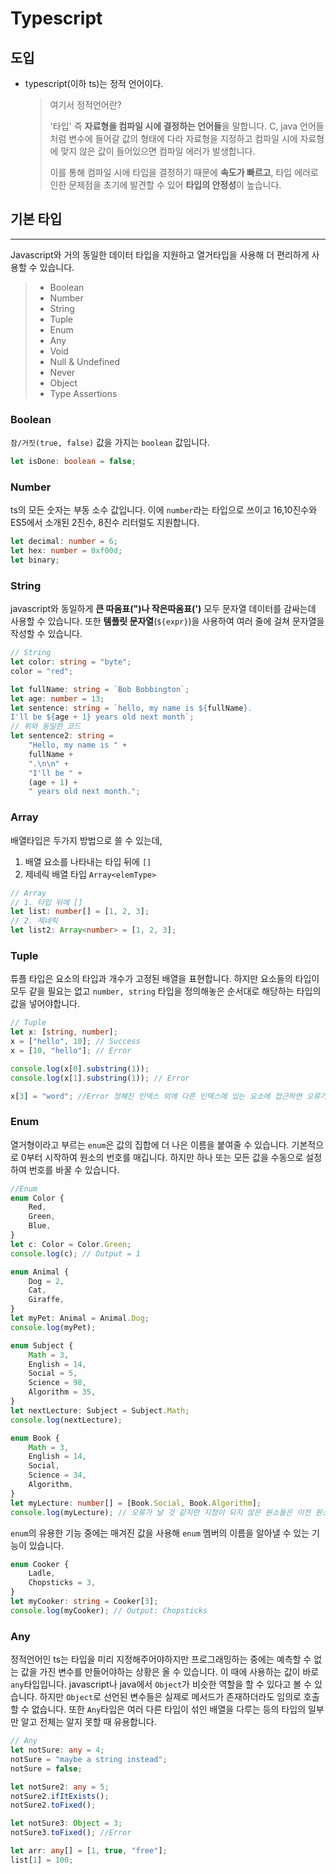 # Typescript

## 도입

-   typescript(이하 ts)는 정적 언어이다.
    > 여기서 정적언어란?
    >
    > '타입' 즉 **자료형을 컴파일 시에 결정하는 언어들**을 말합니다.
    > C, java 언어들 처럼 변수에 들어갈 값의 형태에 다라 자료형을 지정하고 컴파일 시에 자료형에 맞지 않은 값이 들어있으면 컴파일 에러가 발생합니다.
    >
    > 이를 통해 컴파일 시에 타입을 결정하기 때문에 **속도가 빠르고**, 타입 에러로 인한 문제점을 초기에 발견할 수 있어 **타입의 안정성**이 높습니다.

## 기본 타입

---

Javascript와 거의 동일한 데이터 타입을 지원하고 열거타입을 사용해 더 편리하게 사용할 수 있습니다.

> -   Boolean
> -   Number
> -   String
> -   Tuple
> -   Enum
> -   Any
> -   Void
> -   Null & Undefined
> -   Never
> -   Object
> -   Type Assertions

### Boolean

`참/거짓(true, false)` 값을 가지는 `boolean` 값입니다.

```typescript
let isDone: boolean = false;
```

### Number

ts의 모든 숫자는 부동 소수 값입니다. 이에 `number`라는 타입으로 쓰이고 16,10진수와 ES5에서 소개된 2진수, 8진수 리터럴도 지원합니다.

```typescript
let decimal: number = 6;
let hex: number = 0xf00d;
let binary;
```

### String

javascript와 동일하게 **큰 따옴표(")나 작은따옴표(')** 모두 문자열 데이터를 감싸는데 사용할 수 있습니다. 또한 **템플릿 문자열**(`${expr}`)을 사용하여 여러 줄에 걸쳐 문자열을 작성할 수 있습니다.

```typescript
// String
let color: string = "byte";
color = "red";

let fullName: string = `Bob Bobbington`;
let age: number = 13;
let sentence: string = `hello, my name is ${fullName}.
I'll be ${age + 1} years old next month`;
// 위와 동일한 코드
let sentence2: string =
    "Hello, my name is " +
    fullName +
    ".\n\n" +
    "I'll be " +
    (age + 1) +
    " years old next month.";
```

### Array

배열타입은 두가지 방법으로 쓸 수 있는데,

1. 배열 요소를 나타내는 타입 뒤에 `[]`
2. 제네릭 배열 타입 `Array<elemType>`

```typescript
// Array
// 1. 타입 뒤에 []
let list: number[] = [1, 2, 3];
// 2. 제네릭
let list2: Array<number> = [1, 2, 3];
```

### Tuple

튜플 타입은 요소의 타입과 개수가 고정된 배열을 표현합니다. 하지만 요소들의 타입이 모두 같을 필요는 없고 `number, string` 타입을 정의해놓은 순서대로 해당하는 타입의 값을 넣어야합니다.

```typescript
// Tuple
let x: [string, number];
x = ["hello", 10]; // Success
x = [10, "hello"]; // Error

console.log(x[0].substring(1));
console.log(x[1].substring(1)); // Error

x[3] = "word"; //Error 정해진 인덱스 외에 다른 인덱스에 있는 요소에 접근하면 오류가 발생합니다.
```

### Enum

열거형이라고 부르는 `enum`은 값의 집합에 더 나은 이름을 붙여줄 수 있습니다. 기본적으로 0부터 시작하여 원소의 번호를 매깁니다. 하지만 하나 또는 모든 값을 수동으로 설정하여 번호를 바꿀 수 있습니다.

```typescript
//Enum
enum Color {
    Red,
    Green,
    Blue,
}
let c: Color = Color.Green;
console.log(c); // Output = 1

enum Animal {
    Dog = 2,
    Cat,
    Giraffe,
}
let myPet: Animal = Animal.Dog;
console.log(myPet);

enum Subject {
    Math = 3,
    English = 14,
    Social = 5,
    Science = 98,
    Algorithm = 35,
}
let nextLecture: Subject = Subject.Math;
console.log(nextLecture);

enum Book {
    Math = 3,
    English = 14,
    Social,
    Science = 34,
    Algorithm,
}
let myLecture: number[] = [Book.Social, Book.Algorithm];
console.log(myLecture); // 오류가 날 것 같지만 지정이 되지 않은 원소들은 이전 원소의 값의 +1 값이 자동으로 부여됩니다.
```

`enum`의 유용한 기능 중에는 매겨진 값을 사용해 `enum` 멤버의 이름을 알아낼 수 있는 기능이 있습니다.

```typescript
enum Cooker {
    Ladle,
    Chopsticks = 3,
}
let myCooker: string = Cooker[3];
console.log(myCooker); // Output: Chopsticks
```

### Any

정적언어인 ts는 타입을 미리 지정해주어야하지만 프로그래밍하는 중에는 예측할 수 없는 값을 가진 변수를 만들어야하는 상황은 올 수 있습니다. 이 때에 사용하는 값이 바로 `any`타입입니다. javascript나 java에서 `Object`가 비슷한 역할을 할 수 있다고 볼 수 있습니다. 하지만 `Object`로 선언된 변수들은 실제로 메서드가 존재하더라도 임의로 호출할 수 없습니다. 또한 `Any`타입은 여러 다른 타입이 섞인 배열을 다루는 등의 타입의 일부만 알고 전체는 알지 못할 때 유용합니다.

```typescript
// Any
let notSure: any = 4;
notSure = "maybe a string instead";
notSure = false;

let notSure2: any = 5;
notSure2.ifItExists();
notSure2.toFixed();

let notSure3: Object = 3;
notSure3.toFixed(); //Error

let arr: any[] = [1, true, "free"];
list[1] = 100;
```
